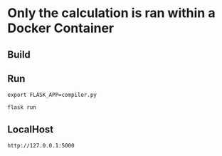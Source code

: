 # Only the calculation is ran within a Docker Container

## Build

## Run
``export FLASK_APP=compiler.py``

``flask run``

## LocalHost
``http://127.0.0.1:5000``


